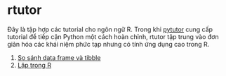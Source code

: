 # rtutor

Đây là tập hợp các tutorial cho ngôn ngữ R. Trong khi [pytutor](https://github.com/gothmania/pytutor) cung cấp tutorial để tiếp cận Python một cách hoàn chỉnh, rtutor tập trung vào đơn giản hóa các khái niệm phức tạp nhưng có tính ứng dụng cao trong R.

1. [So sánh data frame và tibble](https://github.com/gothmania/rtutor/blob/main/dataframe_tibble.md)
2. [Lặp trong R](https://github.com/gothmania/rtutor/blob/main/purrr_map.md)
